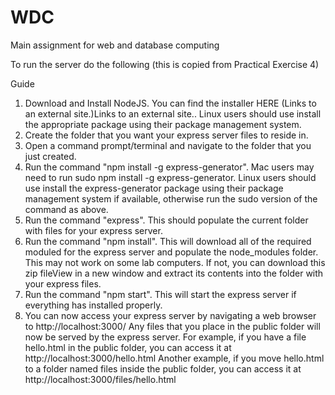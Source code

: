 # WDC
Main assignment for web and database computing

To run the server do the following (this is copied from Practical Exercise 4)

Guide
1. Download and Install NodeJS.
    You can find the installer HERE (Links to an external site.)Links to an external site..
    Linux users should use install the appropriate package using their package management system.
2. Create the folder that you want your express server files to reside in.
3. Open a command prompt/terminal and navigate to the folder that you just created.
4. Run the command "npm install -g express-generator".
    Mac users may need to run sudo npm install -g express-generator.
    Linux users should use install the express-generator package using their package management system if available, otherwise run the   sudo version of the command as above.
5. Run the command "express".
    This should populate the current folder with files for your express server.
6. Run the command "npm install".
    This will download all of the required moduled for the express server and populate the node_modules folder.
    This may not work on some lab computers. If not, you can download this zip fileView in a new window and extract its contents into the folder with your express files.
7. Run the command "npm start".
    This will start the express server if everything has installed properly.
8. You can now access your express server by navigating a web browser to http://localhost:3000/
    Any files that you place in the public folder will now be served by the express server.
    For example, if you have a file hello.html in the public folder, you can access it at http://localhost:3000/hello.html
    Another example, if you move hello.html to a folder named files inside the public folder, you can access it at http://localhost:3000/files/hello.html
